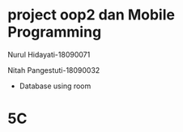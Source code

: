 # project oop2 dan Mobile Programming

Nurul Hidayati-18090071

Nitah Pangestuti-18090032

- Database using room
# 5C

